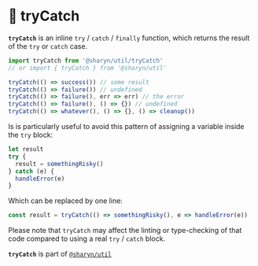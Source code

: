 # 🌹 tryCatch

**`tryCatch`** is an inline `try` / `catch` / `finally` function, which returns the result of the `try` or `catch` case.

```js
import tryCatch from '@sharyn/util/tryCatch'
// or import { tryCatch } from '@sharyn/util'

tryCatch(() => success()) // some result
tryCatch(() => failure()) // undefined
tryCatch(() => failure(), err => err) // the error
tryCatch(() => failure(), () => {}) // undefined
tryCatch(() => whatever(), () => {}, () => cleanup())
```

Is is particularly useful to avoid this pattern of assigning a variable inside the `try` block:

```js
let result
try {
  result = somethingRisky()
} catch (e) {
  handleError(e)
}
```

Which can be replaced by one line:

```js
const result = tryCatch(() => somethingRisky(), e => handleError(e))
```

Please note that `tryCatch` may affect the linting or type-checking of that code compared to using a real `try` / `catch` block.

**`tryCatch`** is part of [`@sharyn/util`](https://github.com/sharynjs/sharyn-util/blob/master/README.md)
